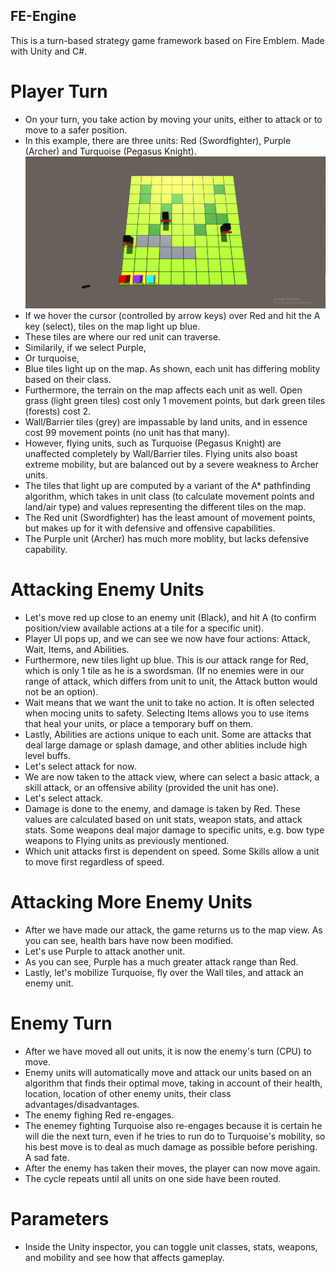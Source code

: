 ## FE-Engine
This is a turn-based strategy game framework based on Fire Emblem. Made with Unity and C#.
# Player Turn
- On your turn, you take action by moving your units, either to attack or to move to a safer position.
- In this example, there are three units: Red (Swordfighter), Purple (Archer) and Turquoise (Pegasus Knight).
![open map](Assets/Images/Readme/ss1.PNG)
- If we hover the cursor (controlled by arrow keys) over Red and hit the A key (select), tiles on the map light up blue.
- These tiles are where our red unit can traverse.
- Similarily, if we select Purple,
- Or turquoise,
- Blue tiles light up on the map. As shown, each unit has differing moblity based on their class.
- Furthermore, the terrain on the map affects each unit as well. Open grass (light green tiles) cost only 1 movement points, but dark green tiles (forests) cost 2.
- Wall/Barrier tiles (grey) are impassable by land units, and in essence cost 99 movement points (no unit has that many).
- However, flying units, such as Turquoise (Pegasus Knight) are unaffected completely by Wall/Barrier tiles. Flying units also boast extreme mobility, but are balanced out by a severe weakness to Archer units.
- The tiles that light up are computed by a variant of the A* pathfinding algorithm, which takes in unit class (to calculate movement points and land/air type) and values representing the different tiles on the map.
- The Red unit (Swordfighter) has the least amount of movement points, but makes up for it with defensive and offensive capabilities.
- The Purple unit (Archer) has much more moblity, but lacks defensive capability.
# Attacking Enemy Units
- Let's move red up close to an enemy unit (Black), and hit A (to confirm position/view available actions at a tile for a specific unit).
- Player UI pops up, and we can see we now have four actions: Attack, Wait, Items, and Abilities.
- Furthermore, new tiles light up blue. This is our attack range for Red, which is only 1 tile as he is a swordsman. (If no enemies were in our range of attack, which differs from unit to unit, the Attack button would not be an option).
- Wait means that we want the unit to take no action. It is often selected when mocing units to safety. Selecting Items allows you to use items that heal your units, or place a temporary buff on them.
- Lastly, Abilities are actions unique to each unit. Some are attacks that deal large damage or splash damage, and other ablities include high level buffs.
- Let's select attack for now.
- We are now taken to the attack view, where can select a basic attack, a skill attack, or an offensive ability (provided the unit has one).
- Let's select attack.
- Damage is done to the enemy, and damage is taken by Red. These values are calculated based on unit stats, weapon stats, and attack stats. Some weapons deal major damage to specific units, e.g. bow type weapons to Flying units as previously mentioned.
- Which unit attacks first is dependent on speed. Some Skills allow a unit to move first regardless of speed.
# Attacking More Enemy Units
- After we have made our attack, the game returns us to the map view. As you can see, health bars have now been modified.
- Let's use Purple to attack another unit.
- As you can see, Purple has a much greater attack range than Red.
- Lastly, let's mobilize Turquoise, fly over the Wall tiles, and attack an enemy unit.
# Enemy Turn
- After we have moved all out units, it is now the enemy's turn (CPU) to move.
- Enemy units will automatically move and attack our units based on an algorithm that finds their optimal move, taking in account of their health, location, location of other enemy units, their class advantages/disadvantages.
- The enemy fighing Red re-engages.
- The enemey fighting Turquoise also re-engages because it is certain he will die the next turn, even if he tries to run do to Turquoise's mobility, so his best move is to deal as much damage as possible before perishing. A sad fate.
- After the enemy has taken their moves, the player can now move again.
- The cycle repeats until all units on one side have been routed.
# Parameters
- Inside the Unity inspector, you can toggle unit classes, stats, weapons, and mobility and see how that affects gameplay.



